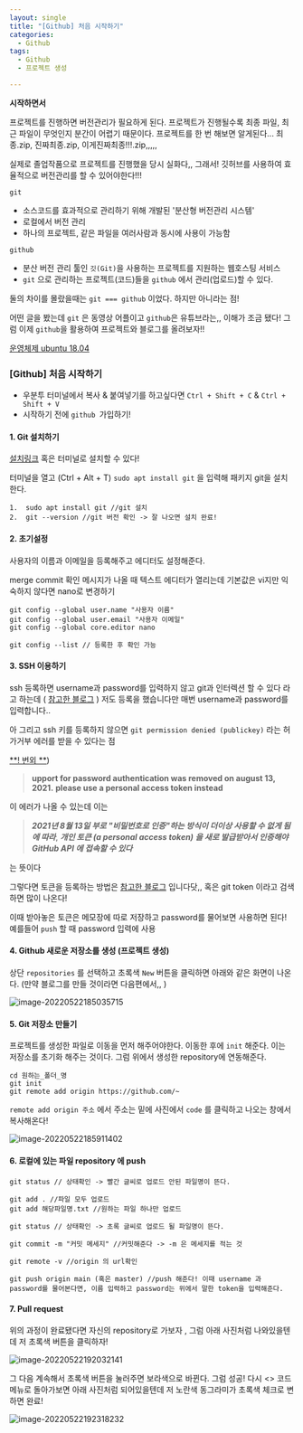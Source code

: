 ```yaml
---
layout: single
title: "[Github] 처음 시작하기"
categories:
  - Github
tags:
  - Github  
  - 프로젝트 생성   

---
```




**시작하면서** 

프로젝트를 진행하면 버전관리가 필요하게 된다. 프로젝트가 진행될수록 최종 파일, 최근 파일이 무엇인지 분간이 어렵기 때문이다. 프로젝트를 한 번 해보면 알게된다... 최종.zip, 진짜최종.zip, 이게진짜최종!!!.zip,,,,,

실제로 졸업작품으로 프로젝트를 진행했을 당시 실화다,, 그래서! 깃허브를 사용하여 효율적으로 버전관리를 할 수 있어야한다!!!

`git` 

* 소스코드를 효과적으로 관리하기 위해 개발된 '분산형 버전관리 시스템'
* 로컬에서 버전 관리 
* 하나의 프로젝트, 같은 파일을 여러사람과 동시에 사용이 가능함

`github`

* 분산 버전 관리 툴인 `깃(Git)`을 사용하는 프로젝트를 지원하는 웹호스팅 서비스 
* `git` 으로 관리하는 프로젝트(코드)들을 `github` 에서 관리(업로드)할 수 있다.

 둘의 차이를 몰랐을때는 `git === github` 이었다. 하지만 아니라는 점! 

어떤 글을 봤는데 `git` 은 동영상 어플이고 `github`은 유튜브라는,, 이해가 조금 됐다! 그럼 이제 `github`을 활용하여 프로젝트와 블로그를 올려보자!!

  

<u>운영체제 ubuntu 18.04</u>



### [Github] 처음 시작하기

* 우분투 터미널에서 복사 & 붙여넣기를 하고싶다면 `Ctrl + Shift + C` & `Ctrl + Shift + V`
* 시작하기 전에 `github `가입하기!

#### 1. Git 설치하기 

[설치링크](https://git-scm.com/download/linux) 혹은 터미널로 설치할 수 있다!

터미널을 열고 (Ctrl + Alt + T)  `sudo apt install git` 을 입력해 패키지 git을 설치한다.

```
1.  sudo apt install git //git 설치 
2.  git --version //git 버전 확인 -> 잘 나오면 설치 완료!
```



#### 2. 초기설정 

사용자의 이름과 이메일을 등록해주고 에디터도 설정해준다.

merge commit 확인 메시지가 나올 때 텍스트 에디터가 열리는데 기본값은 vi지만 익숙하지 않다면 nano로 변경하기 

```
git config --global user.name "사용자 이름" 
git config --global user.email "사용자 이메일"
git config --global core.editor nano 

git config --list // 등록한 후 확인 가능 
```



#### 3. SSH 이용하기 

ssh 등록하면 username과 password를 입력하지 않고 git과 인터렉션 할 수 있다 라고 하는데 ( [참고한 블로그](https://devocean.sk.com/blog/techBoardDetail.do?ID=163311) ) 저도 등록을 했습니다만 매번 username과 password를 입력합니다..

아 그리고 ssh 키를 등록하지 않으면 `git permission denied (publickey)` 라는 허가거부 에러를 받을 수 있다는 점 


<u>**! 번외 **</u>) 

> **upport for password authentication was removed on august 13, 2021.** 
>        **please use a personal access token instead**

이 에러가 나올 수 있는데 이는

> ***2021년 8월 13일 부로 "비밀번호로 인증"하는 방식이 더이상 사용할 수 없게 됨에 따라***, ***개인 토큰 (a personal access token) 을 새로 발급받아서 인증해야 GitHub API 에 접속할 수 있다*** 

는 뜻이다 

그렇다면 토큰을 등록하는 방법은 [참고한 블로그](https://hoohaha.tistory.com/37) 입니다닷,, 혹은 git token 이라고 검색하면 많이 나온다!

이때 받아놓은 토큰은 메모장에 따로 저장하고 password를 물어보면 사용하면 된다! 예를들어 `push` 할 때 password 입력에 사용 



#### 4. Github 새로운 저장소를 생성 (프로젝트 생성)

상단 `repositories` 를 선택하고 초록색 `New` 버튼을 클릭하면 아래와 같은 화면이 나온다. (만약 블로그를 만들 것이라면 다음편에서,, )

![image-20220522185035715](https://user-images.githubusercontent.com/104333249/172046093-6fbd7959-8f02-4f89-82a1-bd4748ab3b60.png)


#### 5.  Git 저장소 만들기 

프로젝트를 생성한 파일로 이동을 먼저 해주어야한다. 이동한 후에 `init` 해준다. 이는 저장소를 초기화 해주는 것이다. 그럼 위에서 생성한 repository에 연동해준다. 

```
cd 원하는_폴더_명
git init
git remote add origin https://github.com/~ 
```

`remote add origin 주소`  에서 주소는 밑에 사진에서 `code` 를 클릭하고 나오는 창에서 복사해온다!

![image-20220522185911402](https://user-images.githubusercontent.com/104333249/172046103-bc9e74dc-49d0-4776-aa6c-427c32af01d9.png)


#### 6. 로컬에 있는 파일 repository 에 push

```
git status // 상태확인 -> 빨간 글씨로 업로드 안된 파일명이 뜬다.

git add . //파일 모두 업로드 
git add 해당파일명.txt //원하는 파일 하나만 업로드 

git status // 상태확인 -> 초록 글씨로 업로드 될 파일명이 뜬다.

git commit -m "커밋 메세지" //커밋해준다 -> -m 은 메세지를 적는 것 

git remote -v //origin 의 url확인 

git push origin main (혹은 master) //push 해준다! 이때 username 과 password를 물어본다면, 이름 입력하고 password는 위에서 말한 token을 입력해준다.
```

 

#### 7. Pull request

위의 과정이 완료됐다면 자신의 repository로 가보자 , 그럼 아래 사진처럼 나와있을텐데 저 초록색 버튼을 클릭하자!

![image-20220522192032141](https://user-images.githubusercontent.com/104333249/172046119-89309737-000c-4df5-a04a-f8e1795261a0.png)

그 다음 계속해서 초록색 버튼을 눌러주면 보라색으로 바뀐다. 그럼 성공! 다시 <> 코드 메뉴로 돌아가보면 아래 사진처럼 되어있을텐데 저 노란색 동그라미가 초록색 체크로 변하면 완료!

![image-20220522192318232](https://user-images.githubusercontent.com/104333249/172046130-3efd1410-2feb-4347-b57a-65bcf0c2b2ef.png)

<br/>
<br/>
